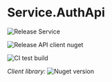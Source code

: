 # Service.AuthApi

![Release Service](https://github.com/MyJetWallet/Service.AuthApi/workflows/Release%20Service/badge.svg)

![Release API client nuget](https://github.com/MyJetWallet/Service.AuthApi/workflows/Release%20API%20client%20nuget/badge.svg)

![CI test build](https://github.com/MyJetWallet/Service.AuthApi/workflows/CI%20test%20build/badge.svg)

*Client library:* ![Nuget version](https://img.shields.io/nuget/v/MyJetWallet.Service.AuthApi.Client?label=MyJetWallet.Service.AuthApi.Client&style=social)

